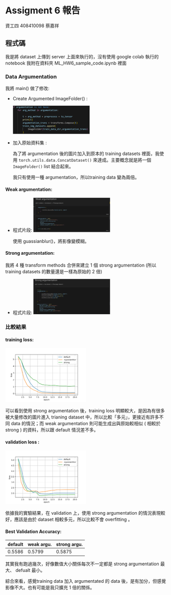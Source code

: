 # Assigment 6 報告
資工四 408410098 蔡嘉祥

## 程式碼

我是將 dataset 上傳到 server 上面來執行的，沒有使用 google colab
執行的 notebook 我附在資料夾 ML_HW6_sample_code.ipynb 裡面

### Data Argumentation

我將 main() 做了修改:

- Create Argumented ImageFolder() :

    <img src = "./codeblocks/arg.png" width="50%"> 

- 加入原始資料集 :

    為了將 argumentation 後的圖片加入到原本的 training datasets 裡面，我使用 ```torch.utils.data.ConcatDataset()```
    來達成。主要概念就是將一個 ```ImageFolder()``` list 結合起來。

    我只有使用一種 argumentation，所以training data 變為兩倍。

#### Weak argumentation:
- 程式片段:
  <img src = "./codeblocks/weak.png" width="50%">

  使用 guassianblur()，將影像變模糊。

#### Strong argumentation:

我將 4 種 transform methods 合併來建立 1 個 strong argumentation (所以 training datasets 的數量還是一樣為原始的 2 倍)
- 程式片段:
    <img src="./codeblocks/strong.png" width="50%">

### 比較結果 

#### training loss:

<img src = "./cmp/cmp_train_loss.jpg" width="50%">

可以看到使用 strong argumentation 後，training loss 明顯較大，是因為有很多被大量修改的圖片進入 trianing dataset 中，所以比較「多元」，更接近有許多不同 data 的情況；而 weak argumentation 則可能生成出與原始較相似 ( 相較於 strong ) 的資料，所以跟 default 情況差不多。

#### validation loss :

<img src="./cmp/cmp_eval_loss.jpg" width="50%">

依據我的實驗結果，在 validation 上，使用 strong argumentation 的情況表現較好，應該是由於 dataset 相較多元，所以比較不會 overfitting 。

#### Best Validation Accuracy:

|default|weak argu.|strong argu.|
|-|-|-|
|0.5586|0.5799|0.5875|

其實我有跑過幾次，好像數值大小關係每次不一定都是 strong argumentation 最大、 defualt 最小。

綜合來看，感覺training data 加入 argumentated 的 data 後，是有加分，但感覺影像不大。也有可能是我只擴充 1 倍的關係。
